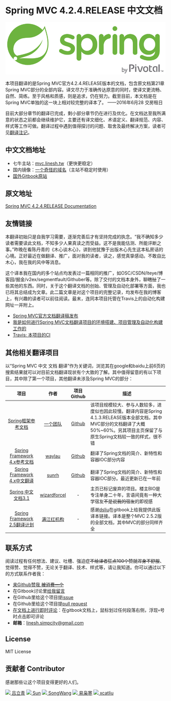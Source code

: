 # Spring MVC 4.2.4.RELEASE 中文文档

![Spring Logo](./spring-logo.png)

本项目翻译的是Spring MVC官方4.2.4.RELEASE版本的文档，包含原文档第21章Spring MVC部分的全部内容。译文尽力于准确传达原意的同时，使译文更流畅、自然、简练。至于风格和质感，则是追求，仍在努力。截至目前，本文档是在Spring MVC单独的这一块上相对较完整的译本了。 ——2016年6月28 交房租日

目前大部分章节的翻译已完成，剩小部分章节仍在进行及优化。在文档达至我所满意的状态之前都会继续维护它，主要还有译文细化、术语定义、翻译规范、内容、样式等工作可做。翻译过程中遇到值得探讨的问题、取舍及最终解决方案，读者可见[翻译注记](NOTES.md)。

## 中文文档地址

* 七牛主站：[mvc.linesh.tw](http://mvc.linesh.tw)（更快更稳定）
* 国内镜像：[一个奇怪的域名](http://7xvpsh.com1.z0.glb.clouddn.com)（主站不稳定时使用）
* [国外Gitbook原站](https://linesh.gitbooks.io/spring-mvc-documentation-linesh-translation/content/)

## 原文地址
[Spring MVC 4.2.4.RELEASE Documentation](http://docs.spring.io/spring-framework/docs/4.2.4.RELEASE/spring-framework-reference/html/mvc.html)

## 友情链接

本翻译初始只是自我学习需要，逐渐完善后才有坚持完成的执念。“我不确知多少读者需要读此文档，不知多少人果真读之而受益。这不是我能估测、所能评断之事。”昨晚在看陈丹青的《木心谈木心》，讲到他犹豫于出版木心先生这本私房话的心境。正好最近在做翻译、推广，面对我的读者，读之，感觉真挚感动。不敢自比木心，我在我的风中等消息。

这个译本我在国内的多个站点均发表过一篇相同的推广，如OSC/CSDN/Iteye/博客园/掘金/v2ex/segmentfault/Githuber等。除了交付的文档本身外，聊~~瞎扯~~了一些其他的东西。同时，关于这个翻译文档的创始、管理及自动化部署等方面，我也已将其总结成为文章。此二篇文章是对这个项目的完整记录，均发布在我的博客上，有兴趣的读者可以前往阅读。最末，连同本项目托管在Travis上的自动化构建网址一并附上。

* [Spring MVC官方文档翻译稿发布](http://blog.linesh.tw/#/posts/2016-06-23-spring-mvc-documentation-reference)
* [我是如何进行Spring MVC文档翻译项目的环境搭建、项目管理及自动化构建工作的](http://blog.linesh.tw/#/posts/2016-06-26-auto-deploy-translation-to-production-using-jenkins-and-qiniu)
* [Travis: 本项目的CI](https://travis-ci.org/linesh-simplicity/translation-spring-mvc-4-documentation)

## 其他相关翻译项目

以“Spring MVC 中文 文档 翻译”作为关键词，浏览其在google和baidu上前6页的搜索结果就可以对目前文档翻译现状有个大致的了解。其中值得留意的有以下项目，其中除了第一个项目，其他翻译未涉及Spring MVC的部分：

| 项目 | 作者 | 项目Github | 描述 |
| :---: | :---: | :---: | --- |
| [Spring框架参考文档](http://spring.cndocs.tk) | [一个团队](http://blog.csdn.net/isea533/article/details/50450289) | [Github](http://git.oschina.net/free/spring-framework-reference) | 该项目规模较大、参与人数较多，进度似也因此较慢。翻译内容是Spring 4.1.3.RELEASE版本全部文档，其中MVC部分的文档翻译了大概50%~60%。另其项目主页保留了与原生Spring文档较一致的样式，很不错 |
| [Spring Framework 4.x参考文档](https://waylau.gitbooks.io/spring-framework-4-reference/content/) | [waylau](https://github.com/waylau) | [Github](https://github.com/waylau/spring-framework-4-reference) | 翻译了Spring文档的简介、新特性和容器IOC部分内容 |
| [Spring Framework 4.x中文翻译](https://sunrh.gitbooks.io/spring4-reference-chinese/content/) | [sunrh](https://github.com/sunrh) | [Github](https://github.com/sunrh/spring-reference-chinese) | 翻译了Spring文档的简介、新特性和容器IOC部分。最近更新已在一年前 |
| [Spring 中文文档3.1](https://wizardforcel.gitbooks.io/spring-doc-3x/content/) | [wizardforcel](https://github.com/wizardforcel) | - | 主页已标记废弃的项目。楼主BIO是专注单身二十年，言语间竟有一种大学宿友~~不是说我的宿友~~的即视感 |
| [Spring Framework 2.5翻译计划](http://shouce.jb51.net/spring/) | [满江红机构](http://javasalatu.iteye.com/blog/1212618) | - | 感谢[dsliu]()在gitbook上给我提供此版译本链接。译本是整个MVC 2.5.2版的全部文档，其中MVC的部分同样齐全 |

## 联系方式

阅读过程有任何想法、建议、吐槽、强迫症~~不给译者狂点100个赞就浑身不舒服~~、觉得赞、觉得不赞，无论关于翻译、技术、样式等，请让我知道。你可以通过以下的方式联系作者我：

* [来Github赞我 ~~被消费一个~~](https://github.com/linesh-simplicity/translation-spring-mvc-4-documentation)
* 在Gitbook讨论里[给我留言](https://www.gitbook.com/book/linesh/spring-mvc-documentation-linesh-translation/discussions)
* 在Github里给这个项目提[issue](https://github.com/linesh-simplicity/gitbook-translation-spring-mvc-documentation/issues)
* 在Github里给这个项目提[pull request](https://github.com/linesh-simplicity/translation-spring-mvc-4-documentation/pulls)
* [在文档上进行即时评论](https://linesh.gitbooks.io/spring-mvc-documentation-linesh-translation/content/)：在gitbook文档上，鼠标划过任何段落右侧，浮现`+`号时点击即可评论
* **邮箱**：linesh.simpcity@gmail.com

## License

MIT License

## 贡献者 Contributor

感谢那些让这个项目变得更好的人们。

![](https://avatars0.githubusercontent.com/u/4997466?v=3&s=20)[ 吕立青](https://github.com/JimmyLv)
![](https://avatars0.githubusercontent.com/u/2171071?v=3&s=20)[ Sun](https://github.com/yaming116)
![](https://avatars0.githubusercontent.com/u/7877752?v=3&s=20)[ SongWang](https://github.com/aCoder2013)
![](https://avatars3.githubusercontent.com/u/1506425?v=3&s=20)[ 易枭寒](https://github.com/Yixiaohan)
![](https://avatars1.githubusercontent.com/u/5453359?v=3&s=20)[ xcatliu](https://github.com/xcatliu)
